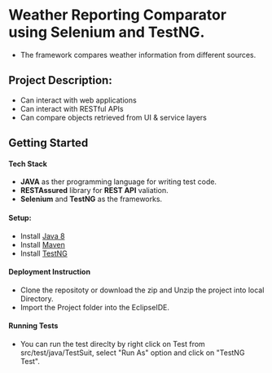 # Weather Reporting Comparator using Selenium and TestNG.
* The framework compares weather information from different sources.

## Project Description:
* Can interact with web applications
* Can interact with RESTful APIs
* Can compare objects retrieved from UI & service layers

## Getting Started

#### Tech Stack
* **JAVA** as ther programming language for writing test code.
* **RESTAssured** library for **REST API** valiation.
* **Selenium** and **TestNG** as the frameworks.

#### Setup:
* Install [Java 8](http://www.oracle.com/technetwork/java/javase/overview/java8-2100321.html)
* Install [Maven](https://maven.apache.org/)
* Install [TestNG](http://testng.org/)

#### Deployment Instruction
* Clone the repositoty or download the zip and Unzip the project into local Directory.
* Import the Project folder into the EclipseIDE.

#### Running Tests
* You can run the test direclty by right click on Test from src/test/java/TestSuit, select "Run As" option and click on "TestNG Test".

